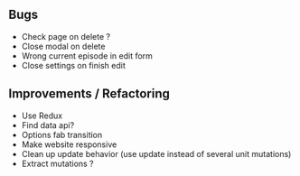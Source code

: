 ## Bugs
- Check page on delete ?
- Close modal on delete
- Wrong current episode in edit form
- Close settings on finish edit

## Improvements / Refactoring
- Use Redux
- Find data api?
- Options fab transition
- Make website responsive
- Clean up update behavior (use update instead of several unit mutations)
- Extract mutations ?
